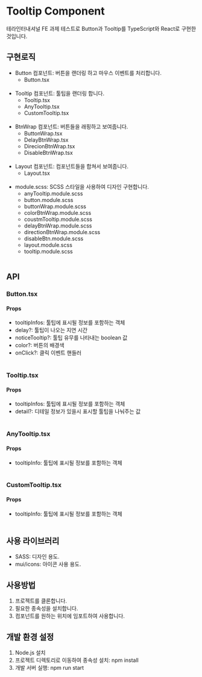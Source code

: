 # Tooltip Component

테라인터내셔널 FE 과제 테스트로 Button과 Tooltip를 TypeScript와 React로 구현한 것입니다.

## 구현로직

- Button 컴포넌트: 버튼을 랜더링 하고 마우스 이벤트를 처리합니다.
  - Button.tsx<br/><br/>
- Tooltip 컴포넌트: 툴팁을 랜더링 합니다.
  - Tooltip.tsx
  - AnyTooltip.tsx
  - CustomTooltip.tsx<br/><br/>
- BtnWrap 컴포넌트: 버튼들을 래핑하고 보여줍니다.
  - ButtonWrap.tsx
  - DelayBtnWrap.tsx
  - DirecionBtnWrap.tsx
  - DisableBtnWrap.tsx<br/><br/>
- Layout 컴포넌트: 컴포넌트들을 합쳐서 보여줍니다.
  - Layout.tsx<br/><br/>
- module.scss: SCSS 스타일을 사용하여 디자인 구현합니다.
  - anyTooltip.module.scss
  - button.module.scss
  - buttonWrap.module.scss
  - colorBtnWrap.module.scss
  - coustmTooltip.module.scss
  - delayBtnWrap.module.scss
  - directionBtnWrap.module.scss
  - disableBtn.module.scss
  - layout.module.scss
  - tooltip.module.scss<br/><br/>

## API

### Button.tsx

#### Props

- tooltipInfos: 툴팁에 표시될 정보를 포함하는 객체
- delay?: 툴팁이 나오는 지연 시간
- noticeTooltip?: 툴팁 유무를 나타내는 boolean 값
- color?: 버튼의 배경색
- onClick?: 클릭 이벤트 핸들러<br/><br/>

### Tooltip.tsx

#### Props

- tooltipInfos: 툴팁에 표시될 정보를 포함하는 객체
- detail?: 디테일 정보가 있을시 표시할 툴팁을 나눠주는 값<br/><br/>

### AnyTooltip.tsx

#### Props

- tooltipInfo: 툴팁에 표시될 정보를 포함하는 객체<br/><br/>

### CustomTooltip.tsx

#### Props

- tooltipInfo: 툴팁에 표시될 정보를 포함하는 객체<br/><br/>

## 사용 라이브러리

- SASS: 디자인 용도.
- mui/icons: 아이콘 사용 용도.

## 사용방법

1. 프로젝트를 클론합니다.
2. 필요한 종속성을 설치합니다.
3. 컴포넌트를 원하는 위치에 임포트하여 사용합니다.

## 개발 환경 설정

1. Node.js 설치
2. 프로젝트 디렉토리로 이동하여 종속성 설치: npm install
3. 개발 서버 실행: npm run start
